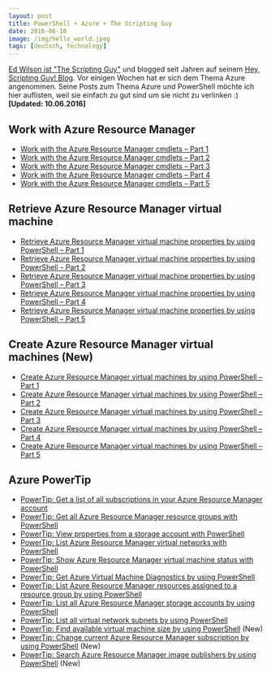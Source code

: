 ```yaml
---
layout: post
title: PowerShell + Azure + The Scripting Guy
date: 2016-06-10
image: /img/hello_world.jpeg
tags: [deutsch, technology]
---
```


[Ed Wilson ist "The Scripting Guy"](https://technet.microsoft.com/en-us/scriptcenter/dd901334.aspx) und blogged seit Jahren auf seinem [Hey, Scripting Guy! Blog](https://blogs.technet.microsoft.com/heyscriptingguy/). Vor einigen Wochen hat er sich dem Thema Azure angenommen. Seine Posts zum Thema Azure und PowerShell möchte ich hier auflisten, weil sie einfach zu gut sind um sie nicht zu verlinken :) **[Updated: 10.06.2016]**

## Work with Azure Resource Manager

*   [Work with the Azure Resource Manager cmdlets – Part 1](https://blogs.technet.microsoft.com/heyscriptingguy/2016/05/23/work-with-the-azurerm-cmdlets-part-1/)
*   [Work with the Azure Resource Manager cmdlets – Part 2](https://blogs.technet.microsoft.com/heyscriptingguy/2016/05/24/work-with-the-azurerm-cmdlets-part-2/)
*   [Work with the Azure Resource Manager cmdlets – Part 3](https://blogs.technet.microsoft.com/heyscriptingguy/2016/05/25/work-with-the-azurerm-cmdlets-part-3/)
*   [Work with the Azure Resource Manager cmdlets – Part 4](https://blogs.technet.microsoft.com/heyscriptingguy/2016/05/26/work-with-the-azure-resource-manager-cmdlets-part-4/)
*   [Work with the Azure Resource Manager cmdlets – Part 5](https://blogs.technet.microsoft.com/heyscriptingguy/2016/05/27/work-with-the-azure-resource-manager-cmdlets-part-5/)

## Retrieve Azure Resource Manager virtual machine

*   [Retrieve Azure Resource Manager virtual machine properties by using PowerShell – Part 1](https://blogs.technet.microsoft.com/heyscriptingguy/2016/05/30/retrieve-azure-resource-manager-virtual-machine-properties-by-using-powershell-part-1/)
*   [Retrieve Azure Resource Manager virtual machine properties by using PowerShell – Part 2](https://blogs.technet.microsoft.com/heyscriptingguy/2016/05/31/retrieve-azure-resource-manager-virtual-machine-properties-by-using-powershell-part-2/)
*   [Retrieve Azure Resource Manager virtual machine properties by using PowerShell – Part 3](https://blogs.technet.microsoft.com/heyscriptingguy/2016/06/01/retrieve-azure-resource-manager-virtual-machine-properties-by-using-powershell-part-3/)
*   [Retrieve Azure Resource Manager virtual machine properties by using PowerShell – Part 4](https://blogs.technet.microsoft.com/heyscriptingguy/2016/06/02/retrieve-azure-resource-manager-virtual-machine-properties-by-using-powershell-part-4/)
*   [Retrieve Azure Resource Manager virtual machine properties by using PowerShell – Part 5](https://blogs.technet.microsoft.com/heyscriptingguy/2016/06/03/retrieve-azure-resource-manager-virtual-machine-properties-by-using-powershell-part-5/)

## Create Azure Resource Manager virtual machines (New)

*   [Create Azure Resource Manager virtual machines by using PowerShell – Part 1](https://blogs.technet.microsoft.com/heyscriptingguy/2016/06/06/create-azure-resource-manager-virtual-machines-by-using-powershell-part-1/)
*   [Create Azure Resource Manager virtual machines by using PowerShell – Part 2](https://blogs.technet.microsoft.com/heyscriptingguy/2016/06/07/create-azure-resource-manager-virtual-machines-by-using-powershell-part-2/)
*   [Create Azure Resource Manager virtual machines by using PowerShell – Part 3](https://blogs.technet.microsoft.com/heyscriptingguy/2016/06/08/create-azure-resource-manager-virtual-machines-by-using-powershell-part-3/)
*   [Create Azure Resource Manager virtual machines by using PowerShell – Part 4](https://blogs.technet.microsoft.com/heyscriptingguy/2016/06/09/create-azure-resource-manager-virtual-machines-by-using-powershell-part-4/)
*   [Create Azure Resource Manager virtual machines by using PowerShell – Part 5](https://blogs.technet.microsoft.com/heyscriptingguy/2016/06/10/create-azure-resource-manager-virtual-machines-by-using-powershell-part-5/)

## Azure PowerTip

*   [PowerTip: Get a list of all subscriptions in your Azure Resource Manager account](https://blogs.technet.microsoft.com/heyscriptingguy/2016/05/24/powertip-get-a-list-of-all-subscriptions-in-your-azure-resource-manager-account/)
*   [PowerTip: Get all Azure Resource Manager resource groups with PowerShell](https://blogs.technet.microsoft.com/heyscriptingguy/2016/05/25/powertip-get-all-azure-resource-manager-resource-groups-with-powershell/)
*   [PowerTip: View properties from a storage account with PowerShell](https://blogs.technet.microsoft.com/heyscriptingguy/2016/05/26/powertip-view-properties-from-a-storage-account-with-powershell/)
*   [PowerTip: List Azure Resource Manager virtual networks with PowerShell](https://blogs.technet.microsoft.com/heyscriptingguy/2016/05/27/powertip-list-azure-resource-manager-virtual-networks-with-powershell/)
*   [PowerTip: Show Azure Resource Manager virtual machine status with PowerShell](https://blogs.technet.microsoft.com/heyscriptingguy/2016/05/30/powertip-show-azure-resource-manager-virtual-machine-status-with-powershell/)
*   [PowerTip: Get Azure Virtual Machine Diagnostics by using PowerShell](https://blogs.technet.microsoft.com/heyscriptingguy/2016/05/31/powertip-get-azure-virtual-machine-diagnostics-by-using-powershell/)
*   [PowerTip: List Azure Resource Manager resources assigned to a resource group by using PowerShell](https://blogs.technet.microsoft.com/heyscriptingguy/2016/06/01/powertip-list-azure-resource-manager-resources-assigned-to-a-resource-group-by-using-powershell/)
*   [PowerTip: List all Azure Resource Manager storage accounts by using PowerShell](https://blogs.technet.microsoft.com/heyscriptingguy/2016/06/02/powertip-list-all-azure-resource-manager-storage-accounts-by-using-powershell/)
*   [PowerTip: List all virtual network subnets by using PowerShell](https://blogs.technet.microsoft.com/heyscriptingguy/2016/06/03/powertip-list-all-virtual-network-subnets-by-using-powershell/)
*   [PowerTip: Find available virtual machine size by using PowerShell](https://blogs.technet.microsoft.com/heyscriptingguy/2016/06/06/powertip-find-available-virtual-machine-size-by-using-powershell/) (New)
*   [PowerTip: Change current Azure Resource Manager subscription by using PowerShell](https://blogs.technet.microsoft.com/heyscriptingguy/2016/06/08/powertip-change-current-azure-resource-manager-subscription-by-using-powershell/) (New)
*   [PowerTip: Search Azure Resource Manager image publishers by using PowerShell](https://blogs.technet.microsoft.com/heyscriptingguy/2016/06/09/powertip-search-azure-resource-manager-image-publishers-by-using-powershell/) (New)
